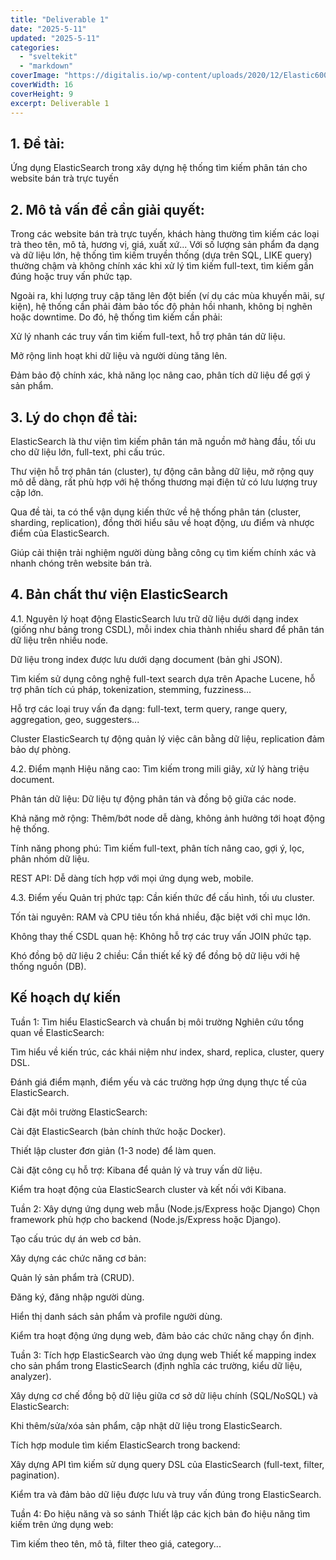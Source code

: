 ```yaml
---
title: "Deliverable 1"
date: "2025-5-11"
updated: "2025-5-11"
categories:
  - "sveltekit"
  - "markdown"
coverImage: "https://digitalis.io/wp-content/uploads/2020/12/Elastic600x340.jpg"
coverWidth: 16
coverHeight: 9
excerpt: Deliverable 1
---
```


## 1. Đề tài:
Ứng dụng ElasticSearch trong xây dựng hệ thống tìm kiếm phân tán cho website bán trà trực tuyến

## 2. Mô tả vấn đề cần giải quyết:
Trong các website bán trà trực tuyến, khách hàng thường tìm kiếm các loại trà theo tên, mô tả, hương vị, giá, xuất xứ... Với số lượng sản phẩm đa dạng và dữ liệu lớn, hệ thống tìm kiếm truyền thống (dựa trên SQL, LIKE query) thường chậm và không chính xác khi xử lý tìm kiếm full-text, tìm kiếm gần đúng hoặc truy vấn phức tạp.

Ngoài ra, khi lượng truy cập tăng lên đột biến (ví dụ các mùa khuyến mãi, sự kiện), hệ thống cần phải đảm bảo tốc độ phản hồi nhanh, không bị nghẽn hoặc downtime. Do đó, hệ thống tìm kiếm cần phải:

Xử lý nhanh các truy vấn tìm kiếm full-text, hỗ trợ phân tán dữ liệu.

Mở rộng linh hoạt khi dữ liệu và người dùng tăng lên.

Đảm bảo độ chính xác, khả năng lọc nâng cao, phân tích dữ liệu để gợi ý sản phẩm.

## 3. Lý do chọn đề tài:
ElasticSearch là thư viện tìm kiếm phân tán mã nguồn mở hàng đầu, tối ưu cho dữ liệu lớn, full-text, phi cấu trúc.

Thư viện hỗ trợ phân tán (cluster), tự động cân bằng dữ liệu, mở rộng quy mô dễ dàng, rất phù hợp với hệ thống thương mại điện tử có lưu lượng truy cập lớn.

Qua đề tài, ta có thể vận dụng kiến thức về hệ thống phân tán (cluster, sharding, replication), đồng thời hiểu sâu về hoạt động, ưu điểm và nhược điểm của ElasticSearch.

Giúp cải thiện trải nghiệm người dùng bằng công cụ tìm kiếm chính xác và nhanh chóng trên website bán trà.

## 4. Bản chất thư viện ElasticSearch
4.1. Nguyên lý hoạt động
ElasticSearch lưu trữ dữ liệu dưới dạng index (giống như bảng trong CSDL), mỗi index chia thành nhiều shard để phân tán dữ liệu trên nhiều node.

Dữ liệu trong index được lưu dưới dạng document (bản ghi JSON).

Tìm kiếm sử dụng công nghệ full-text search dựa trên Apache Lucene, hỗ trợ phân tích cú pháp, tokenization, stemming, fuzziness...

Hỗ trợ các loại truy vấn đa dạng: full-text, term query, range query, aggregation, geo, suggesters...

Cluster ElasticSearch tự động quản lý việc cân bằng dữ liệu, replication đảm bảo dự phòng.

4.2. Điểm mạnh
Hiệu năng cao: Tìm kiếm trong mili giây, xử lý hàng triệu document.

Phân tán dữ liệu: Dữ liệu tự động phân tán và đồng bộ giữa các node.

Khả năng mở rộng: Thêm/bớt node dễ dàng, không ảnh hưởng tới hoạt động hệ thống.

Tính năng phong phú: Tìm kiếm full-text, phân tích nâng cao, gợi ý, lọc, phân nhóm dữ liệu.

REST API: Dễ dàng tích hợp với mọi ứng dụng web, mobile.

4.3. Điểm yếu
Quản trị phức tạp: Cần kiến thức để cấu hình, tối ưu cluster.

Tốn tài nguyên: RAM và CPU tiêu tốn khá nhiều, đặc biệt với chỉ mục lớn.

Không thay thế CSDL quan hệ: Không hỗ trợ các truy vấn JOIN phức tạp.

Khó đồng bộ dữ liệu 2 chiều: Cần thiết kế kỹ để đồng bộ dữ liệu với hệ thống nguồn (DB).
## Kế hoạch dự kiến
Tuần 1: Tìm hiểu ElasticSearch và chuẩn bị môi trường
Nghiên cứu tổng quan về ElasticSearch:

Tìm hiểu về kiến trúc, các khái niệm như index, shard, replica, cluster, query DSL.

Đánh giá điểm mạnh, điểm yếu và các trường hợp ứng dụng thực tế của ElasticSearch.

Cài đặt môi trường ElasticSearch:

Cài đặt ElasticSearch (bản chính thức hoặc Docker).

Thiết lập cluster đơn giản (1-3 node) để làm quen.

Cài đặt công cụ hỗ trợ: Kibana để quản lý và truy vấn dữ liệu.

Kiểm tra hoạt động của ElasticSearch cluster và kết nối với Kibana.

Tuần 2: Xây dựng ứng dụng web mẫu (Node.js/Express hoặc Django)
Chọn framework phù hợp cho backend (Node.js/Express hoặc Django).

Tạo cấu trúc dự án web cơ bản.

Xây dựng các chức năng cơ bản:

Quản lý sản phẩm trà (CRUD).

Đăng ký, đăng nhập người dùng.

Hiển thị danh sách sản phẩm và profile người dùng.

Kiểm tra hoạt động ứng dụng web, đảm bảo các chức năng chạy ổn định.

Tuần 3: Tích hợp ElasticSearch vào ứng dụng web
Thiết kế mapping index cho sản phẩm trong ElasticSearch (định nghĩa các trường, kiểu dữ liệu, analyzer).

Xây dựng cơ chế đồng bộ dữ liệu giữa cơ sở dữ liệu chính (SQL/NoSQL) và ElasticSearch:

Khi thêm/sửa/xóa sản phẩm, cập nhật dữ liệu trong ElasticSearch.

Tích hợp module tìm kiếm ElasticSearch trong backend:

Xây dựng API tìm kiếm sử dụng query DSL của ElasticSearch (full-text, filter, pagination).

Kiểm tra và đảm bảo dữ liệu được lưu và truy vấn đúng trong ElasticSearch.

Tuần 4: Đo hiệu năng và so sánh
Thiết lập các kịch bản đo hiệu năng tìm kiếm trên ứng dụng web:

Tìm kiếm theo tên, mô tả, filter theo giá, category...